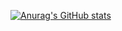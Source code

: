 [![Anurag's GitHub stats](https://github-readme-stats.vercel.app/api?username=essential2189)](https://github.com/anuraghazra/github-readme-stats)
